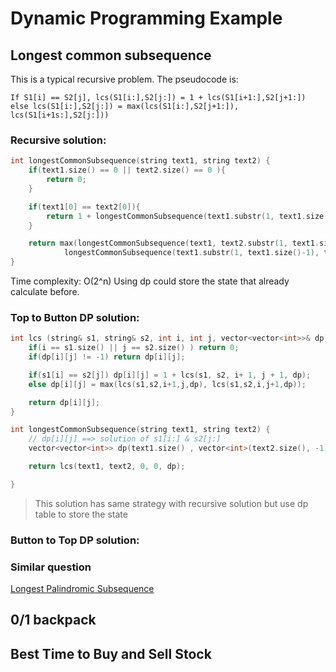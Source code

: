 # Dynamic Programming Example


## Longest common subsequence

This is a typical recursive problem. The pseudocode is:

```
If S1[i] == S2[j], lcs(S1[i:],S2[j:]) = 1 + lcs(S1[i+1:],S2[j+1:])
else lcs(S1[i:],S2[j:]) = max(lcs(S1[i:],S2[j+1:]), lcs(S1[i+1s:],S2[j:]))
```

### Recursive solution:

```cpp
int longestCommonSubsequence(string text1, string text2) {
    if(text1.size() == 0 || text2.size() == 0 ){
        return 0;
    }

    if(text1[0] == text2[0]){
        return 1 + longestCommonSubsequence(text1.substr(1, text1.size()-1), text2.substr(1, text1.size()-1));
    }

    return max(longestCommonSubsequence(text1, text2.substr(1, text1.size()-1)),
            longestCommonSubsequence(text1.substr(1, text1.size()-1), text2));
}
```

Time complexity: O(2^n)
Using dp could store the state that already calculate before.

### Top to Button DP solution:

```cpp
int lcs (string& s1, string& s2, int i, int j, vector<vector<int>>& dp){
    if(i == s1.size() || j == s2.size() ) return 0;
    if(dp[i][j] != -1) return dp[i][j];

    if(s1[i] == s2[j]) dp[i][j] = 1 + lcs(s1, s2, i+ 1, j + 1, dp);
    else dp[i][j] = max(lcs(s1,s2,i+1,j,dp), lcs(s1,s2,i,j+1,dp));

    return dp[i][j];
}

int longestCommonSubsequence(string text1, string text2) {
    // dp[i][j] ==> solution of s1[i:] & s2[j:]
    vector<vector<int>> dp(text1.size() , vector<int>(text2.size(), -1));

    return lcs(text1, text2, 0, 0, dp);

}
```

> This solution has same strategy with recursive solution but use dp table to store the state

### Button to Top DP solution:

### Similar question

[Longest Palindromic Subsequence](https://leetcode.com/problems/longest-palindromic-subsequence/)

## 0/1 backpack

## Best Time to Buy and Sell Stock

